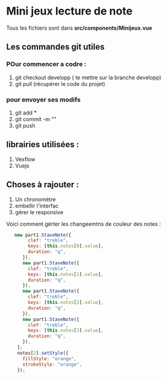 # Mini jeux lecture de note

Tous les fichiers sont dans **src/components/Minijeux.vue**

## Les commandes git utiles

### POur commencer a codre :

1. git checkout developp ( te mettre sur la branche developp)
2. git pull (récupérer le code du projet)

### pour envoyer ses modifs

1. git add \*
2. git commit -m "<ton message>"
3. git push

## librairies utilisées :

1. Vexflow
2. Vuejs

## Choses à rajouter :

1. Un chronomètre
2. embellir l'interfac
3. gérer le responsive

Voici comment gérter les changeemtns de couleur des notes :

```javascript
   new part1.StaveNote({
        clef: "treble",
        keys: [this.notes[0].value],
        duration: "q",
      }),
      new part1.StaveNote({
        clef: "treble",
        keys: [this.notes[1].value],
        duration: "q",
      }),
      new part1.StaveNote({
        clef: "treble",
        keys: [this.notes[2].value],
        duration: "q",
      }),
      new part1.StaveNote({
        clef: "treble",
        keys: [this.notes[3].value],
        duration: "q",
      }),
    ];
    notes[2].setStyle({
      fillStyle: "orange",
      strokeStyle: "orange",
    });

```
